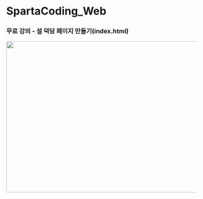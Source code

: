 # SpartaCoding_Web


### 무료 강의 - 설 덕담 페이지 만들기(index.html)
<img src="https://user-images.githubusercontent.com/78488493/152133568-41b59ab8-3730-4db9-b13a-3d6dac850573.png" width="600px" height="400px">
